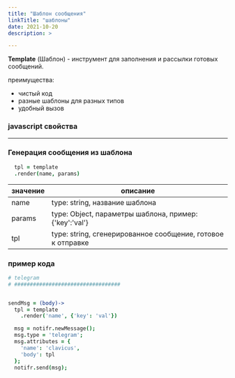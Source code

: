 ```yaml
---
title: "Шаблон сообщения"
linkTitle: "шаблоны"
date: 2021-10-20
description: >

---
```


**Template** (Шаблон) - инструмент для заполнения и рассылки готовых сообщений.

преимущества:

* чистый код
* разные шаблоны для разных типов
* удобный вызов

### javascript свойства

----------------

### Генерация сообщения из шаблона

```coffeescript
  tpl = template
  .render(name, params)
```

| значение | описание                                                    |
|----------|-------------------------------------------------------------|
| name     | type: string, название шаблона                              |
| params   | type: Object, параметры шаблона, пример: {'key':'val'}      |
| tpl      | type: string, сгенерированное сообщение, готовое к отправке |

### пример кода

```coffeescript
# telegram
# ##################################


sendMsg = (body)->
  tpl = template
    .render('name', {'key': 'val'})

  msg = notifr.newMessage();
  msg.type = 'telegram';
  msg.attributes = {
    'name': 'clavicus',
    'body': tpl
  };
  notifr.send(msg);
```
